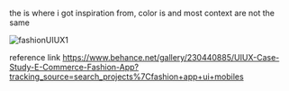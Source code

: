 the is where i got inspiration from, color is and most context  are not the same

![fashionUIUX1](  https://github.com/user-attachments/assets/ee20900e-faab-4bd8-83d2-e1b1f1c11fc8  )

 reference link  https://www.behance.net/gallery/230440885/UIUX-Case-Study-E-Commerce-Fashion-App?tracking_source=search_projects%7Cfashion+app+ui+mobiles
